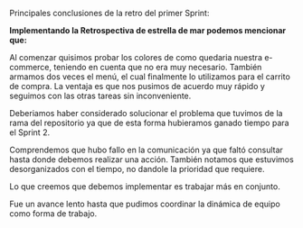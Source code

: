 Principales conclusiones de la retro del primer Sprint:

**Implementando la Retrospectiva de estrella de mar podemos mencionar que:**

Al comenzar quisimos probar los colores de como quedaria nuestra e-commerce, teniendo en cuenta que no era muy necesario.
También armamos dos veces el menú, el cual finalmente lo utilizamos para el carrito de compra. 
La ventaja es que nos pusimos de acuerdo muy rápido y seguimos con las otras tareas sin inconveniente. 

Deberiamos haber considerado solucionar el problema que tuvimos de la rama del repositorio ya que de esta forma hubieramos ganado tiempo para el Sprint 2.

Comprendemos que hubo fallo en la comunicación ya que faltó consultar hasta donde debemos realizar una acción.
También notamos que estuvimos desorganizados con el tiempo, no dandole la prioridad que requiere.

Lo que creemos que debemos implementar es trabajar más en conjunto.

Fue un avance lento hasta que pudimos coordinar la dinámica de equipo como forma de trabajo.
 
